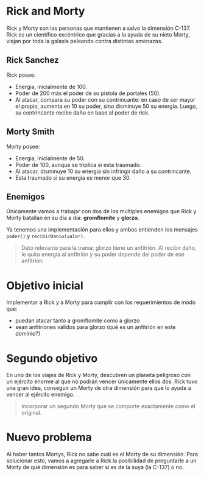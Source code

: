 # Rick and Morty

Rick y Morty son las personas que mantienen a salvo la dimensión C-137. Rick es un científico excéntrico que gracias a la ayuda de su nieto Morty, viajan por toda la galaxia peleando contra distintas amenazas.

## Rick Sanchez

Rick posee:
- Energia, inicialmente de 100.
- Poder de 200 más el poder de su pistola de portales (50).
- Al atacar, compara su poder con su contrincante: en caso de ser mayor el propio, aumenta en 10 su poder, sino disminuye 50 su energía. Luego, su contrincante recibe daño en base al poder de rick.

## Morty Smith

Morty posee:
- Energia, inicialmente de 50.
- Poder de 100, aunque se triplica si esta traumado.
- Al atacar, disminuye 10 su energía sin infringir daño a su contrincante.
- Esta traumado si su energía es menor que 30.

## Enemigos

Únicamente vamos a trabajar con dos de los múltiples enemigos que Rick y Morty batallan en su día a día: **gromflomite** y **glorzo**.

Ya tenemos una implementación para ellos y ambos entienden los mensajes `poder()` y `recibirDanio(valor)`.

> Dato relevante para la trama: glorzo tiene un anfitrión. Al recibir daño, le quita energía al anfitrión y su poder depende del poder de ese anfitrión.

# Objetivo inicial

Implementar a Rick y a Morty para cumplir con los requerimientos de modo que:
- puedan atacar tanto a gromflomite como a glorzo
- sean anfitriones válidos para glorzo (qué es un anfitrión en este dominio?)

# Segundo objetivo

En uno de los viajes de Rick y Morty, descubren un planeta peligroso con un ejército enorme al que no podrán vencer únicamente ellos dos. Rick tuvo una gran idea, conseguir un Morty de otra dimensión para que lo ayude a vencer al ejército enemigo.

> Incorporar un segundo Morty que se comporte exactamente como el original.

# Nuevo problema

Al haber tantos Mortys, Rick no sabe cuál es el Morty de su dimensión. Para solucionar esto, vamos a agregarle a Rick la posibilidad de preguntarle a un Morty de qué dimensión es para saber si es de la suya (la C-137) o no. 
